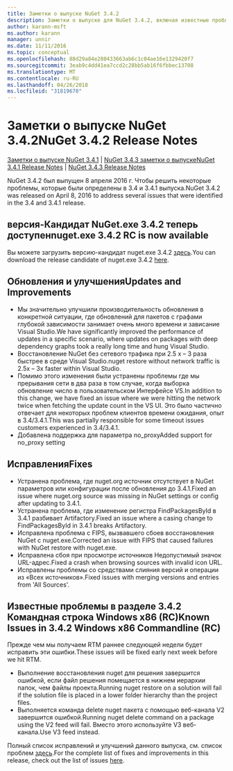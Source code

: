 ```yaml
---
title: Заметки о выпуске NuGet 3.4.2
description: Заметки о выпуске для NuGet 3.4.2, включая известные проблемы, исправленные ошибки, добавленные функции и DCR.
author: karann-msft
ms.author: karann
manager: unnir
ms.date: 11/11/2016
ms.topic: conceptual
ms.openlocfilehash: 88d29a84e280433663ab6c1c04ae16e1329420f7
ms.sourcegitcommit: 3eab9c4dd41ea7ccd2c28bb5ab16f6fbbec13708
ms.translationtype: MT
ms.contentlocale: ru-RU
ms.lasthandoff: 04/26/2018
ms.locfileid: "31819670"
---
```

# <a name="nuget-342-release-notes"></a><span data-ttu-id="0d213-103">Заметки о выпуске NuGet 3.4.2</span><span class="sxs-lookup"><span data-stu-id="0d213-103">NuGet 3.4.2 Release Notes</span></span>

<span data-ttu-id="0d213-104">[Заметки о выпуске NuGet 3.4.1](../release-notes/nuget-3.4.1.md) | [NuGet 3.4.3 заметки о выпуске](../release-notes/nuget-3.4.3.md)</span><span class="sxs-lookup"><span data-stu-id="0d213-104">[NuGet 3.4.1 Release Notes](../release-notes/nuget-3.4.1.md) | [NuGet 3.4.3 Release Notes](../release-notes/nuget-3.4.3.md)</span></span>

<span data-ttu-id="0d213-105">NuGet 3.4.2 был выпущен 8 апреля 2016 г. Чтобы решить некоторые проблемы, которые были определены в 3.4 и 3.4.1 выпуска.</span><span class="sxs-lookup"><span data-stu-id="0d213-105">NuGet 3.4.2 was released on April 8, 2016 to address several issues that were identified in the 3.4 and 3.4.1 release.</span></span>

## <a name="nugetexe-342-rc-is-now-available"></a><span data-ttu-id="0d213-106">версия-Кандидат NuGet.exe 3.4.2 теперь доступен</span><span class="sxs-lookup"><span data-stu-id="0d213-106">nuget.exe 3.4.2 RC is now available</span></span>

<span data-ttu-id="0d213-107">Вы можете загрузить версию-кандидат nuget.exe 3.4.2 [здесь](https://dist.nuget.org/index.html).</span><span class="sxs-lookup"><span data-stu-id="0d213-107">You can download the release candidate of nuget.exe 3.4.2 [here](https://dist.nuget.org/index.html).</span></span>

## <a name="updates-and-improvements"></a><span data-ttu-id="0d213-108">Обновления и улучшения</span><span class="sxs-lookup"><span data-stu-id="0d213-108">Updates and Improvements</span></span>

* <span data-ttu-id="0d213-109">Мы значительно улучшили производительность обновления в конкретной ситуации, где обновлений для пакетов с графами глубокой зависимости занимает очень много времени и зависание Visual Studio.</span><span class="sxs-lookup"><span data-stu-id="0d213-109">We have significantly improved the performance of updates in a specific scenario, where updates on packages with deep dependency graphs took a really long time and hung Visual Studio.</span></span>
* <span data-ttu-id="0d213-110">Восстановление NuGet без сетевого трафика при 2.5 x – 3 раза быстрее в среде Visual Studio.</span><span class="sxs-lookup"><span data-stu-id="0d213-110">nuget restore without network traffic is 2.5x – 3x faster within Visual Studio.</span></span>
* <span data-ttu-id="0d213-111">Помимо этого изменения были устранены проблемы где мы прерывания сети в два раза в том случае, когда выборка обновление число в пользовательском Интерфейсе VS.</span><span class="sxs-lookup"><span data-stu-id="0d213-111">In addition to this change, we have fixed an issue where we were hitting the network twice when fetching the update count in the VS UI.</span></span> <span data-ttu-id="0d213-112">Это было частично отвечает для некоторых проблем клиентов времени ожидания, опыт в 3.4/3.4.1.</span><span class="sxs-lookup"><span data-stu-id="0d213-112">This was partially responsible for some timeout issues customers experienced in 3.4/3.4.1.</span></span>
* <span data-ttu-id="0d213-113">Добавлена поддержка для параметра no_proxy</span><span class="sxs-lookup"><span data-stu-id="0d213-113">Added support for no_proxy setting</span></span>

## <a name="fixes"></a><span data-ttu-id="0d213-114">Исправления</span><span class="sxs-lookup"><span data-stu-id="0d213-114">Fixes</span></span>

* <span data-ttu-id="0d213-115">Устранена проблема, где nuget.org источник отсутствует в NuGet параметров или конфигурации после обновления до 3.4.1.</span><span class="sxs-lookup"><span data-stu-id="0d213-115">Fixed an issue where nuget.org source was missing in NuGet settings or config after updating to 3.4.1.</span></span>
* <span data-ttu-id="0d213-116">Устранена проблема, где изменение регистра FindPackagesById в 3.4.1 разбивает Artifactory.</span><span class="sxs-lookup"><span data-stu-id="0d213-116">Fixed an issue where a casing change to FindPackagesById in 3.4.1 breaks Artifactory.</span></span>
* <span data-ttu-id="0d213-117">Исправлена проблема с FIPS, вызвавшего сбоев восстановления NuGet с nuget.exe.</span><span class="sxs-lookup"><span data-stu-id="0d213-117">Corrected an issue with FIPS that caused failures with NuGet restore with nuget.exe.</span></span>
* <span data-ttu-id="0d213-118">Исправлена сбоя при просмотре источников Недопустимый значок URL-адрес.</span><span class="sxs-lookup"><span data-stu-id="0d213-118">Fixed a crash when browsing sources with invalid icon URL.</span></span>
* <span data-ttu-id="0d213-119">Исправлены проблемы со средствами слияния версий и операции из «Всех источников».</span><span class="sxs-lookup"><span data-stu-id="0d213-119">Fixed issues with merging versions and entries from 'All Sources'.</span></span>

## <a name="known-issues-in-342-windows-x86-commandline-rc"></a><span data-ttu-id="0d213-120">Известные проблемы в разделе 3.4.2 Командная строка Windows x86 (RC)</span><span class="sxs-lookup"><span data-stu-id="0d213-120">Known Issues in 3.4.2 Windows x86 Commandline (RC)</span></span>

<span data-ttu-id="0d213-121">Прежде чем мы получаем RTM раннее следующей недели будет исправить эти ошибки.</span><span class="sxs-lookup"><span data-stu-id="0d213-121">These issues will be fixed early next week before we hit RTM.</span></span>

*  <span data-ttu-id="0d213-122">Выполнение восстановления nuget для решения завершится ошибкой, если файл решения помещается в нижнем иерархии папок, чем файлы проекта.</span><span class="sxs-lookup"><span data-stu-id="0d213-122">Running nuget restore on a solution will fail if the solution file is placed in a lower folder hierarchy than the project files.</span></span>
*  <span data-ttu-id="0d213-123">Выполняется команда delete nuget пакета с помощью веб-канала V2 завершится ошибкой.</span><span class="sxs-lookup"><span data-stu-id="0d213-123">Running nuget delete command on a package using the V2 feed will fail.</span></span> <span data-ttu-id="0d213-124">Вместо этого используйте V3 веб-канала.</span><span class="sxs-lookup"><span data-stu-id="0d213-124">Use V3 feed instead.</span></span>


<span data-ttu-id="0d213-125">Полный список исправлений и улучшений данного выпуска, см. список проблем [здесь](https://github.com/NuGet/Home/issues?utf8=%E2%9C%93&q=is%3Aissue+milestone%3A3.4.2++is%3Aclosed+).</span><span class="sxs-lookup"><span data-stu-id="0d213-125">For the complete list of fixes and improvements in this release, check out the list of issues [here](https://github.com/NuGet/Home/issues?utf8=%E2%9C%93&q=is%3Aissue+milestone%3A3.4.2++is%3Aclosed+).</span></span>